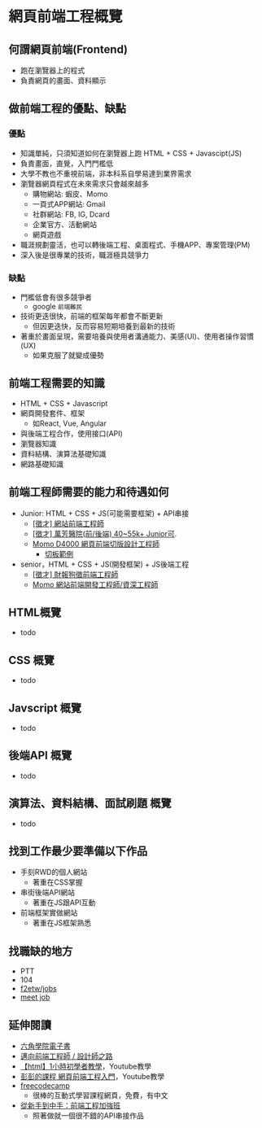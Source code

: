 # 網頁前端工程概覽

## 何謂網頁前端(Frontend)
* 跑在瀏覽器上的程式
* 負責網頁的畫面、資料顯示

## 做前端工程的優點、缺點
### 優點
* 知識單純，只須知道如何在瀏覽器上跑 HTML + CSS + Javascipt(JS)
* 負責畫面，直覺，入門門檻低
* 大學不教也不重視前端，非本科系自學易達到業界需求
* 瀏覽器網頁程式在未來需求只會越來越多
    * 購物網站: 蝦皮、Momo
    * 一頁式APP網站: Gmail
    * 社群網站: FB, IG, Dcard
    * 企業官方、活動網站
    * 網頁遊戲
* 職涯規劃靈活，也可以轉後端工程、桌面程式、手機APP、專案管理(PM)
* 深入後是很專業的技術，職涯極具競爭力

### 缺點
* 門檻低會有很多競爭者
    * google `前端難民`
* 技術更迭很快，前端的框架每年都會不斷更新
    * 但因更迭快，反而容易短期培養到最新的技術
* 著重於畫面呈現，需要培養與使用者溝通能力、美感(UI)、使用者操作習慣(UX)
    * 如果克服了就變成優勢

## 前端工程需要的知識
* HTML + CSS + Javascript
* 網頁開發套件、框架
    * 如React, Vue, Angular
* 與後端工程合作，使用接口(API)
* 瀏覽器知識
* 資料結構、演算法基礎知識
* 網路基礎知識

## 前端工程師需要的能力和待遇如何
* Junior: HTML + CSS + JS(可能需要框架) + API串接
    * [[徵才] 網站前端工程師](https://pttcareer.com/soft_job/M.1357870508.A.C8C.html)
    * [[徵才] 萬芳醫院(前/後端) 40~55k+ Junior可](https://ptt-web.com/Soft_Job/l/WEB.M.1645099738.A.A96).
    * [Momo D4000 網頁前端切版設計工程師 ](https://www.104.com.tw/job/45woo?utm_campaign=google_jobs_apply&utm_source=google_jobs_apply&utm_medium=organic&jobsource=googlejobs)
        * [切板範例](https://hexschool.github.io/Rwd_sketch_export/#artboard1)
* senior，HTML + CSS + JS(開發框架) + JS後端工程
    * [[徵才] 財報狗徵前端工程師](https://www.ptt.cc/bbs/Soft_Job/M.1642429497.A.51F.html)
    * [Momo 網站前端開發工程師/資深工程師 ](https://www.104.com.tw/job/6ivgl?utm_campaign=google_jobs_apply&utm_source=google_jobs_apply&utm_medium=organic&jobsource=googlejobs)

## HTML概覽
* todo

## CSS 概覽
* todo

## Javscript 概覽
* todo

## 後端API 概覽
* todo

## 演算法、資料結構、面試刷題 概覽
* todo

## 找到工作最少要準備以下作品
* 手刻RWD的個人網站
    * 著重在CSS掌握
* 串街後端API網站
    * 著重在JS跟API互動
* 前端框架實做網站
    * 著重在JS框架熟悉

## 找職缺的地方
* PTT
* 104
* [f2etw/jobs](https://github.com/f2etw/jobs/issues)
* [meet job](https://meet.jobs/en?referral_code=jimmatw)

## 延伸閱讀
* [六角學院電子書](https://idoc.hexschool.com/)
* [邁向前端工程師 / 設計師之路](https://www.hexschool.com/qa/how-to.html)
* [【html】1小時初學者教學](https://www.youtube.com/watch?v=CLUPkcLQm64&t=765s)，Youtube教學
* [彭彭的課程 網頁前端工程入門](https://www.youtube.com/watch?v=SRbewm2AUew&list=PL-g0fdC5RMbpqZ0bmvJTgVTS4tS3txRVp)，Youtube教學
* [freecodecamp](https://www.freecodecamp.org/)
    * 很棒的互動式學習課程網頁，免費，有中文
* [從新手到中手：前端工程加強班](https://lidemy.com/p/frontend-intermediate-course)
    * 照著做就一個很不錯的API串接作品
